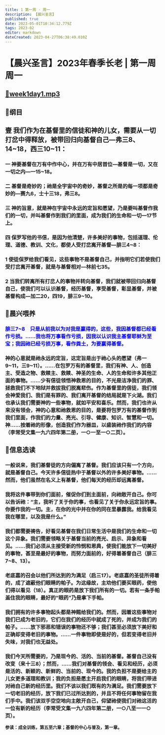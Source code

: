 ```yaml
---
title: 1 第一周 · 周一
description: 【晨兴圣言】
published: true
date: 2023-05-01T10:34:12.779Z
tags: 2023-02
editor: markdown
dateCreated: 2023-04-27T06:38:49.010Z
---
```


# 【晨兴圣言】2023年春季长老 | 第一周周一
## [🎵week1day1.mp3](/2023-02/week1/week1day1.mp3)
## 📙纲目

## **壹	我们作为在基督里的信徒和神的儿女，需要从一切打岔中得释放，被带回归向基督自己—弗三8、14~18，西三10~11：**

### 一	神要基督在万有中作中心，并在万有中居首位—基督是一切，又在一切之内—一15~18。

### 二	基督是奇妙的；祂是全宇宙中的奇妙，基督之所是的每一项都是奇妙的—赛九6，士十三18，弗三8。

### 三	神的旨意，就是神在宇宙中永远的定旨和愿望，乃是要叫基督作我们的一切，并叫基督作到我们的里面，成为我们的生命和一切—17节上。

### 四	保罗写他的书信，是因为他清楚，许多美好的事物，包括道理、伦理、道德、教训、文化，都使人受打岔离开基督—腓三4~8：

### 1	使徒保罗给我们看见，这些事物不是基督自己，并指明它们若使我们受打岔离开基督，就是与基督相对—林前七35。

### 2	当我们转离所有打岔人的事物并转向基督，我们就被带回归向基督自己，使我们可以认识基督，经历基督，享受基督，彰显基督，并被基督构成—加二20，四19，腓三9~10。

## 📙晨兴喂养

### <font color=blue> 腓三7~8&emsp;只是从前我以为对我是赢得的，这些，我因基督都已经看作亏损。……我也将万事看作亏损，因我以认识我主基督耶稣为至宝；我因祂已经亏损万事，看作粪土，为要赢得基督。 </font>

### 神的心意就是祂永远的定旨，这定旨是出于祂心头的愿望（弗一9~11，三9~11）。……在包罗万有的基督里，我们有神、人、创造主、受造之物、救赎主、救赎、神圣的生命、人的生命和许多其他正面的事物。……少有信徒领悟神救恩的目的，不光是洁净我们的罪、拯救我们不下地狱并救拔我们脱离悲伤。作为基督里的信徒，我们领会神爱我们、我们是有罪的、我们离开基督的结局就是下火湖。我们也承认我们需要神的一些事物，就如平安和喜乐。然而，我们也许从来没有领会，神的心意和祂救恩的目的，是要将包罗万有的基督作到我们里面，作我们的力量、亮光、引导、健康、知识、智慧和一切。神……按着祂的形像，创造我们作为器皿，以盛装祂作我们的内容（李常受文集一九六四年第二册，一○一至一○二页）。

## 📙信息选读

### 一般说来，我们基督徒的方向偏离了基督。我们应该只有一个方向，就是基督自己。今天许多信徒热中于基督以外的许多美好事物。……然而，他们虽然在名义上有基督，他们每天的经历却远离基督。

### 我将这件事带到你们面前，催促你们到主面前，向祂敞开自己。你可以告诉祂：“主，我听了关于你的事，也看见了关于你永远定旨的事。你要作我的一切。主，在你的光中并在你的同在里暴露我。给我看见我在哪里，以及我是什么。”

### 我们都需要祷告，好看见基督在我们日常生活中是我们的生命和一切这个异象。我们需要领略关于基督当前的亮光、启示、异象和看见。……我们必须从主接受新的怜悯和恩典，使我们能放下一切美好的事物，甚至是最好的事物，而努力面前的，好得着基督自己（腓三7~8、13）。

### 老底嘉的召会以他们所达到的为满足（启三17）。老底嘉的圣徒所得着的，成了遮蔽他们眼睛的帕子。为这缘故，主劝他们要买眼药，使他们得以看见（18）。真正的眼药是放下我们所有的一切。若有一条手帕盖住我的眼睛，最好的“眼药”乃是拿下手帕。

### 我们拥有的许多事物起头都是神赐给我们的。然而，因着这些事物对我们已成为老旧的，它们在我们的经历中就成了死的，并成为我们的帕子。……放下邪恶和错误的事物还不够；我们甚至必须放下美好和正确却变得老旧的事物。……一件事物即使是好的，但若变得老旧并失味，对我们也无益处。

### 我们今天所需要的，乃是现今的、活的、当前的基督。基督自己没有改变（来十三8）；然而，……我们对基督的领会、看见和经历，必须是活的、新颖的、新鲜的、当前的、现今的。我的负担不是要给主的儿女更多道理和教训；我的负担是愿主开启我们的眼睛，将我们带进对祂自己新的经历里。我们不该以我们既有的为满足。我们需要放下一切老旧的经历，放下我们已过所达到的，并且不将任何事物留在我们手中。我们该双手空空地向主敞开自己，仰望祂使我们对祂这活的一位有新的经历（李常受文集一九六四年第二册，一○八至一一○页）。

**参读：成全训练，第五至六章；基督的中心与普及，第一章。**
<!-- Google tag (gtag.js) -->
<script async src="https://www.googletagmanager.com/gtag/js?id=G-1P8709Z16T"></script>
<script>
  window.dataLayer = window.dataLayer || [];
  function gtag(){dataLayer.push(arguments);}
  gtag('js', new Date());

  gtag('config', 'G-1P8709Z16T');
</script>